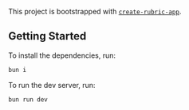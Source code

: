 This project is bootstrapped with [`create-rubric-app`](https://www.npmjs.com/package/create-rubric-app).

## Getting Started

To install the dependencies, run:

```bash
bun i
```

To run the dev server, run:

```bash
bun run dev
```
